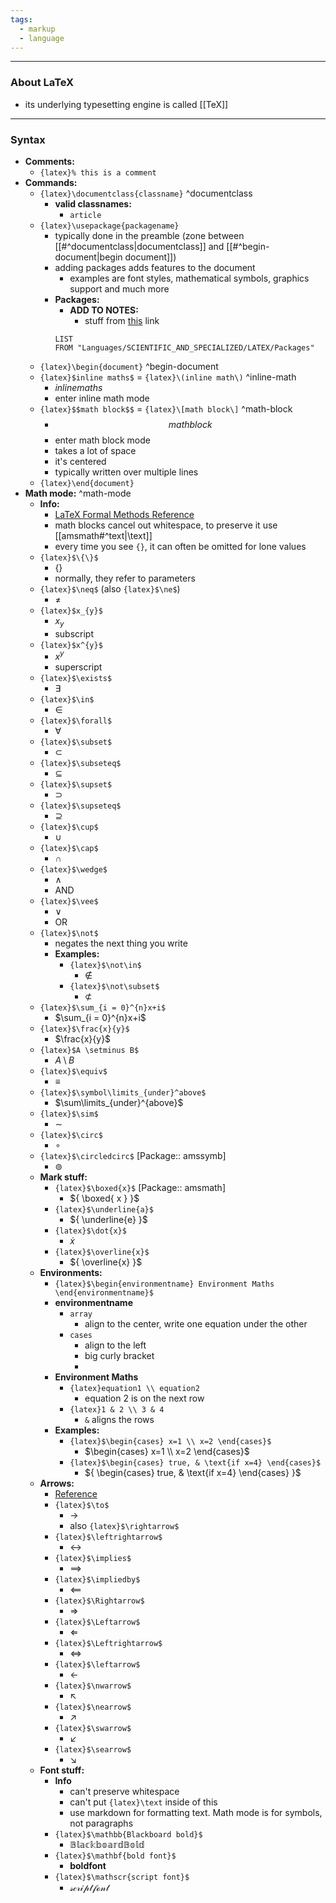 ```yaml
---
tags:
  - markup
  - language
---
```

---

### About LaTeX

- its underlying typesetting engine is called [[TeX]]

---

### Syntax

- **Comments:**
	- `{latex}% this is a comment`
- **Commands:** 
	- `{latex}\documentclass{classname}` ^documentclass
		- **valid classnames:**
			- `article`
	- `{latex}\usepackage{packagename}`
		- typically done in the preamble (zone between [[#^documentclass|documentclass]] and [[#^begin-document|begin document]])
		- adding packages adds features to the document
			- examples are font styles, mathematical symbols, graphics support and much more
		- **Packages:**
			- **ADD TO NOTES:**
				- stuff from [this](https://www.physicsread.com/latex-real-number/) link
			```dataview
			LIST
			FROM "Languages/SCIENTIFIC_AND_SPECIALIZED/LATEX/Packages"
			```
	- `{latex}\begin{document}` ^begin-document
	- `{latex}$inline maths$` = `{latex}\(inline math\)` ^inline-math
		- $inline maths$
		- enter inline math mode
	- `{latex}$$math block$$` = `{latex}\[math block\]` ^math-block
		- $$math block$$
		- enter math block mode
		- takes a lot of space
		- it's centered
		- typically written over multiple lines
	- `{latex}\end{document}`
- **Math mode:** ^math-mode
	- **Info:**
		- [LaTeX Formal Methods Reference](https://www.cs.put.poznan.pl/ksiek/latexmath.html)
		- math blocks cancel out whitespace, to preserve it use [[amsmath#^text|\text]]
		- every time you see `{}`, it can often be omitted for lone values
	- `{latex}$\{\}$`
		- $\{\}$
		- normally, they refer to parameters
	- `{latex}$\neq$` (also `{latex}$\ne$`)
		- $\neq$
	- `{latex}$x_{y}$`
		- $x_{y}$
		- subscript
	- `{latex}$x^{y}$`
		- $x^{y}$
		- superscript
	- `{latex}$\exists$`
		- ${ \exists }$
	- `{latex}$\in$`
		- $\in$
	- `{latex}$\forall$`
		- $\forall$
	- `{latex}$\subset$`
		- $\subset$
	- `{latex}$\subseteq$`
		- $\subseteq$
	- `{latex}$\supset$`
		- ${ \supset }$
	- `{latex}$\supseteq$`
		- ${ \supseteq }$
	- `{latex}$\cup$`
		- $\cup$
	- `{latex}$\cap$`
		- $\cap$
	- `{latex}$\wedge$`
		- $\wedge$
		- AND
	- `{latex}$\vee$`
		- $\vee$
		- OR
	- `{latex}$\not$`
		- negates the next thing you write
		- **Examples:**
			- `{latex}$\not\in$`
				- $\not\in$
			- `{latex}$\not\subset$`
				- $\not\subset$
	- `{latex}$\sum_{i = 0}^{n}x+i$`
		- $\sum_{i = 0}^{n}x+i$
	- `{latex}$\frac{x}{y}$`
		- $\frac{x}{y}$
	- `{latex}$A \setminus B$`
		- $A \setminus B$
	- `{latex}$\equiv$`
		- $\equiv$
	- `{latex}$\symbol\limits_{under}^above$`
		- $\sum\limits_{under}^{above}$
	- `{latex}$\sim$`
		- $\sim$
	- `{latex}$\circ$`
		- ${ \circ }$
	- `{latex}$\circledcirc$` [Package:: amssymb]
		- ${ \circledcirc }$
	- **Mark stuff:**
		- `{latex}$\boxed{x}$` [Package:: amsmath]
			- ${ \boxed{ x } }$
		- `{latex}$\underline{a}$`
			- ${ \underline{e} }$
		- `{latex}$\dot{x}$`
			- ${ \dot{x} }$
		- `{latex}$\overline{x}$`
			- ${ \overline{x} }$
	- **Environments:**
		- `{latex}$\begin{environmentname} Environment Maths \end{environmentname}$`
		- **environmentname**
			- `array`
				- align to the center, write one equation under the other
			- `cases`
				- align to the left
				- big curly bracket
				- 
		- **Environment Maths**
			- `{latex}equation1 \\ equation2`
				- equation 2 is on the next row
			- `{latex}1 & 2 \\ 3 & 4`
				- `&` aligns the rows
		- **Examples:**
			- `{latex}$\begin{cases} x=1 \\ x=2 \end{cases}$`
				- $\begin{cases} x=1 \\ x=2 \end{cases}$
			- `{latex}$\begin{cases} true, & \text{if x=4} \end{cases}$`
				- ${ \begin{cases} true, & \text{if x=4} \end{cases} }$
	- **Arrows:**
		- [Reference](https://garsia.math.yorku.ca/MPWP/LATEXmath/node9.html)
		- `{latex}$\to$`
			- ${ \to }$
			- also `{latex}$\rightarrow$`
		- `{latex}$\leftrightarrow$`
			- $\leftrightarrow$
		- `{latex}$\implies$`
			- ${ \implies }$
		- `{latex}$\impliedby$`
			- ${ \impliedby }$
		- `{latex}$\Rightarrow$`
			- $\Rightarrow$
		- `{latex}$\Leftarrow$`
			- $\Leftarrow$
		- `{latex}$\Leftrightarrow$`
			- $\Leftrightarrow$
		- `{latex}$\leftarrow$`
			- $\leftarrow$
		- `{latex}$\nwarrow$`
			- ${ \nwarrow }$
		- `{latex}$\nearrow$`
			- ${ \nearrow }$
		- `{latex}$\swarrow$`
			- ${ \swarrow }$
		- `{latex}$\searrow$`
			- ${ \searrow }$
	- **Font stuff:**
		- **Info**
			- can't preserve whitespace
			- can't put `{latex}\text` inside of this
			- use markdown for formatting text. Math mode is for symbols, not paragraphs
		- `{latex}$\mathbb{Blackboard bold}$`
			- $\mathbb{Blackboard Bold}$
		- `{latex}$\mathbf{bold font}$`
			- $\mathbf{bold font}$
		- `{latex}$\mathscr{script font}$`
			- $\mathscr{script font}$